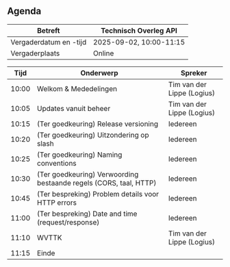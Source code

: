 ## Agenda

| Betreft                | Technisch Overleg API |
| ---------------------- | ------------------------------- |
| Vergaderdatum en -tijd | 2025-09-02, 10:00-11:15         |
| Vergaderplaats         | Online |                         |

| Tijd | Onderwerp |Spreker|
| --- | --- | --- |  
| 10:00| Welkom & Mededelingen        |    Tim van der Lippe (Logius) |
| 10:05 | Updates vanuit beheer | Tim van der Lippe (Logius) |
| 10:15 | (Ter goedkeuring) Release versioning | Iedereen |
| 10:20 | (Ter goedkeuring) Uitzondering op slash | Iedereen |
| 10:25 | (Ter goedkeuring) Naming conventions | Iedereen |
| 10:30 | (Ter goedkeuring) Verwoording bestaande regels (CORS, taal, HTTP) | Iedereen |
| 10:45 | (Ter bespreking) Problem details voor HTTP errors | Iedereen |
| 11:00 | (Ter bespreking) Date and time (request/response) | Iedereen |
| 11:10 | WVTTK | Tim van der Lippe (Logius) |
| 11:15 | Einde | |
